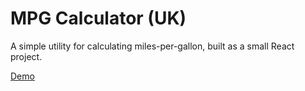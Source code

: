 # MPG Calculator (UK)

A simple utility for calculating miles-per-gallon, built as a small React project.

[Demo](https://robertbckly.github.io/mpg-calculator-new/dist/)
